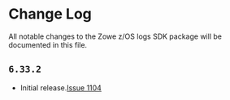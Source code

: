 # Change Log

All notable changes to the Zowe z/OS logs SDK package will be documented in this file.

## `6.33.2`

- Initial release.[Issue 1104](https://github.com/zowe/zowe-cli/issues/1104)

